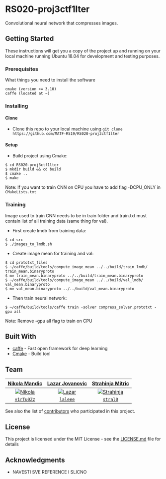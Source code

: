 # RS020-proj3ctf1lter

Convolutional neural network that compresses images.

## Getting Started

These instructions will get you a copy of the project up and running on your local machine running Ubuntu 18.04 for development and testing purposes.

### Prerequisites

What things you need to install the software

```
cmake (version >= 3.10)
caffe (located at ~)
```


### Installing

#### Clone

- Clone this repo to your local machine using 
`git clone https://github.com/MATF-RS19/RS020-proj3ctf1lter`

#### Setup

- Build project using Cmake:

```shell
$ cd RS020-proj3ctf1lter
$ mkdir build && cd build
$ cmake ..
$ make
```

Note: If you want to train CNN on CPU you have to add flag -DCPU_ONLY in `CMakeLists.txt`

### Training

Image used to train CNN needs to be in train folder and train.txt must contain list of all training data (same thing for val).

- First create lmdb from training data:

```shell
$ cd src
$ ./images_to_lmdb.sh
```

- Create image mean for training and val:

```shell
$ cd prototxt_files
$ ~/caffe/build/tools/compute_image_mean ../../build/train_lmdb/ train_mean.binaryproto
$ mv train_mean.binaryproto ../../build/train_mean.binaryproto
$ ~/caffe/build/tools/compute_image_mean ../../build/val_lmdb/ val_mean.binaryproto
$ mv val_mean.binaryproto ../../build/val_mean.binaryproto
```

- Then train neural network:

```shell
$ ~/caffe/build/tools/caffe train -solver compress_solver.prototxt -gpu all
```
Note: Remove -gpu all flag to train on CPU

## Built With

* [caffe](https://github.com/BVLC/caffe) - Fast open framework for deep learning
* [Cmake](https://cmake.org/) - Build tool


## Team

| <a href="https://github.com/v1rTu0Zz" target="_blank">**Nikola Mandic**</a> | <a href="https://github.com/laleee" target="_blank">**Lazar Jovanovic**</a> | <a href="https://github.com/stral0" target="_blank">**Strahinja Mitric**</a> |
| :---: |:---:| :---:|
| [![Nikola](https://avatars1.githubusercontent.com/u/30957582?s=200&v=3)](https://github.com/v1rTu0Zz)    | [![Lazar](https://avatars3.githubusercontent.com/u/15856722?s=200&v=3)](https://github.com/laleee) | [![Strahinja](https://avatars1.githubusercontent.com/u/18012692?s=200&v=3)](https://github.com/stral0)  |
| <a href="https://github.com/v1rTu0Zz" target="_blank">`v1rTu0Zz`</a> | <a href="https://github.com/laleee" target="_blank">`laleee`</a> | <a href="https://github.com/stral0" target="_blank">`stral0`</a> |

See also the list of [contributors](https://github.com/MATF-RS19/RS020-proj3ctf1lter/graphs/contributors) who participated in this project.

## License

This project is licensed under the MIT License - see the [LICENSE.md](LICENSE.md) file for details

## Acknowledgments

* NAVESTI SVE REFERENCE I SLICNO
